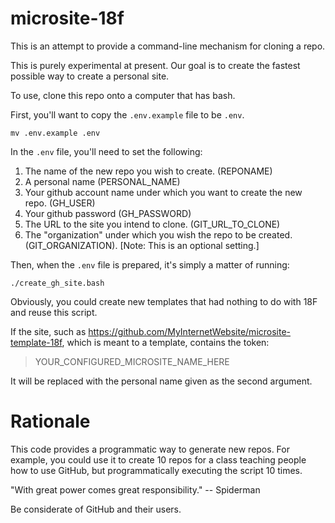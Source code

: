 microsite-18f
=========

This is an attempt to provide a command-line mechanism for cloning a
repo. 

This is purely experimental at present.  Our goal is to create the
fastest possible way to create a personal site.

To use, clone this repo onto a computer that has bash.

First, you'll want to copy the `.env.example` file to be `.env`.

```
mv .env.example .env
``` 

In the `.env` file, you'll need to set the following:

1. The name of the new repo you wish to create. (REPONAME)
2. A personal name (PERSONAL_NAME)
3. Your github account name under which you want to create the new
   repo. (GH_USER)
4. Your github password (GH_PASSWORD)
5. The URL to the site you intend to clone. (GIT_URL_TO_CLONE)
6.  The "organization" under which you wish the repo to be created. (GIT_ORGANIZATION). [Note: This is an optional setting.]

Then, when the `.env` file is prepared, it's simply a matter of running:

```
./create_gh_site.bash
```

Obviously, you could create new templates that had nothing to do with
18F and reuse this script.

If the site, such as
<https://github.com/MyInternetWebsite/microsite-template-18f>, which is
meant to a template, contains the token:

> YOUR_CONFIGURED_MICROSITE_NAME_HERE

It will be replaced with the personal name given as the second argument.

# Rationale

This code provides a programmatic way to generate new repos.  For
example, you could use it to create 10 repos for a class teaching
people how to use GitHub, but programmatically executing the script
10 times.

"With great power comes great responsibility." -- Spiderman

Be considerate of GitHub and their users.

